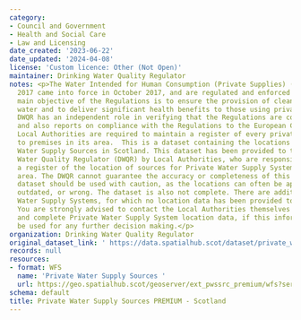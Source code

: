 ```yaml
---
category:
- Council and Government
- Health and Social Care
- Law and Licensing
date_created: '2023-06-22'
date_updated: '2024-04-08'
license: 'Custom licence: Other (Not Open)'
maintainer: Drinking Water Quality Regulator
notes: <p>The Water Intended for Human Consumption (Private Supplies) (Scotland) Regulations
  2017 came into force in October 2017, and are regulated and enforced by Local Authorities.  The
  main objective of the Regulations is to ensure the provision of clean, safe drinking
  water and to deliver significant health benefits to those using private water supplies.  The
  DWQR has an independent role in verifying that the Regulations are complied with
  and also reports on compliance with the Regulations to the European Commission.
  Local Authorities are required to maintain a register of every private water supply
  to premises in its area.  This is a dataset containing the locations of Private
  Water Supply Sources in Scotland. This dataset has been provided to the Drinking
  Water Quality Regulator (DWQR) by Local Authorities, who are responsible for keeping
  a register of the location of sources for Private Water Supply Systems in their
  area. The DWQR cannot guarantee the accuracy or completeness of this dataset. The
  dataset should be used with caution, as the locations can often be approximate,
  outdated, or wrong. The dataset is also not complete. There are additional Private
  Water Supply Systems, for which no location data has been provided to the DWQR.
  You are strongly advised to contact the Local Authorities themselves to get accurate
  and complete Private Water Supply System location data, if this information is to
  be used for any further decision making.</p>
organization: Drinking Water Quality Regulator
original_dataset_link: ' https://data.spatialhub.scot/dataset/private_water_supply_sources_premium-dwqr'
records: null
resources:
- format: WFS
  name: 'Private Water Supply Sources '
  url: https://geo.spatialhub.scot/geoserver/ext_pwssrc_premium/wfs?service=wfs&typeName=ext_pwssrc_premium:pub_pwssrc_premium
schema: default
title: Private Water Supply Sources PREMIUM - Scotland
---
```

